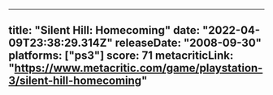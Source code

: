 
---
title: "Silent Hill: Homecoming"
date: "2022-04-09T23:38:29.314Z"
releaseDate: "2008-09-30"
platforms: ["ps3"]
score: 71
metacriticLink: "https://www.metacritic.com/game/playstation-3/silent-hill-homecoming"
---
